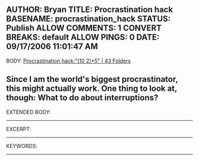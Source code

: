 AUTHOR: Bryan
TITLE: Procrastination hack
BASENAME: procrastination_hack
STATUS: Publish
ALLOW COMMENTS: 1
CONVERT BREAKS: __default__
ALLOW PINGS: 0
DATE: 09/17/2006 11:01:47 AM
-----
BODY:
<a title="   Procrastination hack: %u201C(10 2)*5%u201D | 43 Folders" href="http://www.43folders.com/2005/10/11/procrastination-hack-1025/">   Procrastination hack:"(10 2)*5" | 43 Folders</a>

Since I am the world's biggest procrastinator, this might actually work. One thing to look at, though: What to do about interruptions?
-----
EXTENDED BODY:

-----
EXCERPT:

-----
KEYWORDS:

-----


